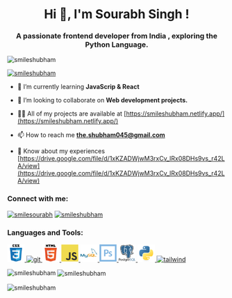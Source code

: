 <h1 align="center">Hi 👋, I'm Sourabh Singh !</h1>
<h3 align="center">A passionate frontend developer from India , exploring the Python Language.</h3>

<p align="left"> <img src="https://komarev.com/ghpvc/?username=smileshubham&label=Profile%20views&color=0e75b6&style=flat" alt="smileshubham" /> </p>

<p align="left"> <a href="https://github.com/ryo-ma/github-profile-trophy"><img src="https://github-profile-trophy.vercel.app/?username=smileshubham" alt="smileshubham" /></a> </p>

- 🌱 I’m currently learning **JavaScrip & React**

- 👯 I’m looking to collaborate on **Web development projects.**

- 👨‍💻 All of my projects are available at [https://smileshubham.netlify.app/](https://smileshubham.netlify.app/)

- 📫 How to reach me **the.shubham045@gmail.com**

- 📄 Know about my experiences [https://drive.google.com/file/d/1xKZADWjwM3rxCv_lRx08DHs9vs_r42LA/view](https://drive.google.com/file/d/1xKZADWjwM3rxCv_lRx08DHs9vs_r42LA/view)

<h3 align="left">Connect with me:</h3>
<p align="left">
<a href="https://linkedin.com/in/smilesourabh" target="blank"><img align="center" src="https://raw.githubusercontent.com/rahuldkjain/github-profile-readme-generator/master/src/images/icons/Social/linked-in-alt.svg" alt="smilesourabh" height="30" width="40" /></a>
<a href="https://instagram.com/smileshubham" target="blank"><img align="center" src="https://raw.githubusercontent.com/rahuldkjain/github-profile-readme-generator/master/src/images/icons/Social/instagram.svg" alt="smileshubham" height="30" width="40" /></a>
</p>

<h3 align="left">Languages and Tools:</h3>
<p align="left"> <a href="https://www.w3schools.com/css/" target="_blank" rel="noreferrer"> <img src="https://raw.githubusercontent.com/devicons/devicon/master/icons/css3/css3-original-wordmark.svg" alt="css3" width="40" height="40"/> </a> <a href="https://git-scm.com/" target="_blank" rel="noreferrer"> <img src="https://www.vectorlogo.zone/logos/git-scm/git-scm-icon.svg" alt="git" width="40" height="40"/> </a> <a href="https://www.w3.org/html/" target="_blank" rel="noreferrer"> <img src="https://raw.githubusercontent.com/devicons/devicon/master/icons/html5/html5-original-wordmark.svg" alt="html5" width="40" height="40"/> </a> <a href="https://developer.mozilla.org/en-US/docs/Web/JavaScript" target="_blank" rel="noreferrer"> <img src="https://raw.githubusercontent.com/devicons/devicon/master/icons/javascript/javascript-original.svg" alt="javascript" width="40" height="40"/> </a> <a href="https://www.mysql.com/" target="_blank" rel="noreferrer"> <img src="https://raw.githubusercontent.com/devicons/devicon/master/icons/mysql/mysql-original-wordmark.svg" alt="mysql" width="40" height="40"/> </a> <a href="https://www.photoshop.com/en" target="_blank" rel="noreferrer"> <img src="https://raw.githubusercontent.com/devicons/devicon/master/icons/photoshop/photoshop-line.svg" alt="photoshop" width="40" height="40"/> </a> <a href="https://www.postgresql.org" target="_blank" rel="noreferrer"> <img src="https://raw.githubusercontent.com/devicons/devicon/master/icons/postgresql/postgresql-original-wordmark.svg" alt="postgresql" width="40" height="40"/> </a> <a href="https://www.python.org" target="_blank" rel="noreferrer"> <img src="https://raw.githubusercontent.com/devicons/devicon/master/icons/python/python-original.svg" alt="python" width="40" height="40"/> </a> <a href="https://tailwindcss.com/" target="_blank" rel="noreferrer"> <img src="https://www.vectorlogo.zone/logos/tailwindcss/tailwindcss-icon.svg" alt="tailwind" width="40" height="40"/> </a> </p>

<p><img align="left" src="https://github-readme-stats.vercel.app/api/top-langs?username=smileshubham&show_icons=true&locale=en&layout=compact" alt="smileshubham" /></p>

<p>&nbsp;<img align="center" src="https://github-readme-stats.vercel.app/api?username=smileshubham&show_icons=true&locale=en" alt="smileshubham" /></p>

<p><img align="center" src="https://github-readme-streak-stats.herokuapp.com/?user=smileshubham&" alt="smileshubham" /></p>
